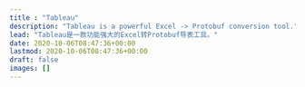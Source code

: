```yaml
---
title : "Tableau"
description: "Tableau is a powerful Excel -> Protobuf conversion tool."
lead: "Tableau是一款功能强大的Excel转Protobuf导表工具。"
date: 2020-10-06T08:47:36+00:00
lastmod: 2020-10-06T08:47:36+00:00
draft: false
images: []
---
```

